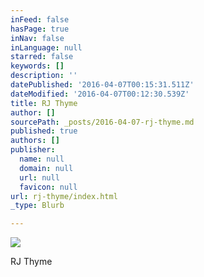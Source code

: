 ```yaml
---
inFeed: false
hasPage: true
inNav: false
inLanguage: null
starred: false
keywords: []
description: ''
datePublished: '2016-04-07T00:15:31.511Z'
dateModified: '2016-04-07T00:12:30.539Z'
title: RJ Thyme
author: []
sourcePath: _posts/2016-04-07-rj-thyme.md
published: true
authors: []
publisher:
  name: null
  domain: null
  url: null
  favicon: null
url: rj-thyme/index.html
_type: Blurb

---
```

![](https://the-grid-user-content.s3-us-west-2.amazonaws.com/883179f7-2949-4226-9e17-86780e3a0302.jpg)

RJ Thyme